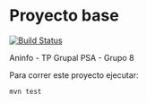 # Proyecto base

[![Build Status](https://travis-ci.org/nicopaez/proyecto-base-memo1.svg?branch=master)](https://travis-ci.org/nicopaez/proyecto-base-memo1)

Aninfo - TP Grupal PSA - Grupo 8

Para correr este proyecto ejecutar:

```
mvn test
```
